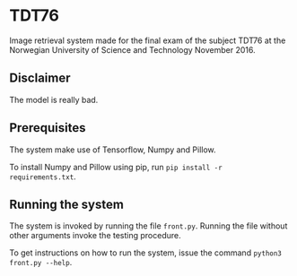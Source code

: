 # TDT76

Image retrieval system made for the final exam of the subject TDT76 at the
Norwegian University of Science and Technology November 2016.

## Disclaimer

The model is really bad.

## Prerequisites

The system make use of Tensorflow, Numpy and Pillow.

To install Numpy and Pillow using pip, run ``pip install -r requirements.txt``.


## Running the system

The system is invoked by running the file ``front.py``. Running the file without other arguments invoke the testing procedure.

To get instructions on how to run the
system, issue the command ``python3 front.py --help``.
